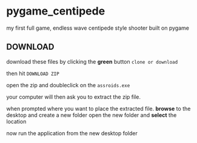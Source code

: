 # pygame_centipede
my first full game, endless wave centipede style shooter built on pygame


## DOWNLOAD 

download these files by clicking the **green** button `clone or download`

then hit `DOWNLOAD ZIP`

open the zip and doubleclick on the `assroids.exe`

your computer will then ask you to extract the zip file.

when prompted where you want to place the extracted file. **browse** to the desktop and create a new folder
open the new folder and **select** the location

now run the application from the new desktop folder
